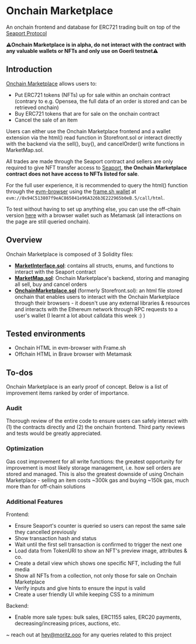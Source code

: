 # Onchain Marketplace
An onchain frontend and database for ERC721 trading built on top of the [Seaport Protocol](https://github.com/ProjectOpenSea/seaport)

⚠️**Onchain Marketplace is in alpha, do not interact with the contract with any valuable wallets or NFTs and only use on Goerli testnet**⚠️

## Introduction

[Onchain Marketplace](https://goerli.etherscan.io/address/0x94c513807f9eac865041e96a326b3e222965b0eb#readContract) allows users to:
- Put ERC721 tokens (NFTs) up for sale within an onchain contract (contrary to e.g. Opensea, the full data of an order is stored and can be retrieved onchain)
- Buy ERC721 tokens that are for sale on the onchain contract
- Cancel the sale of an item

Users can either use the Onchain Marketplace frontend and a wallet extension via the html() read function in Storefront.sol or interact directly with the backend via the sell(), buy(), and cancelOrder() write functions in MarketMap.sol. 

All trades are made through the Seaport contract and sellers are only required to give NFT transfer access to [Seaport](https://goerli.etherscan.io/address/0x00000000000001ad428e4906ae43d8f9852d0dd6), **the Onchain Marketplace contract does not have access to NFTs listed for sale**.

For the full user experience, it is recommended to query the html() function through the [evm-browser](https://github.com/nand2/evm-browser) using the [frame.sh wallet](https://frame.sh/) at `evm://0x94C513807f9eAC865041e96A326b3E222965b0eB.5/call/html`.

To test without having to set up anything else, you can use the off-chain version [here](https://onchainmarketplace.mozrt.repl.co/) with a browser wallet such as Metamask (all interactions on the page are still queried onchain). 

## Overview

Onchain Marketplace is composed of 3 Solidity files:
- [**MarketInterface.sol**](https://github.com/mozrt2/Onchain-Marketplace/blob/main/foundry/src/MarketInterface.sol): contains all structs, enums, and functions to interact with the Seaport contract
- [**MarketMap.sol**](https://github.com/mozrt2/Onchain-Marketplace/blob/main/foundry/src/MarketMap.sol): Onchain Marketplace's backend, storing and managing all sell, buy and cancel orders
- [**OnchainMarketplace.sol**](https://github.com/mozrt2/Onchain-Marketplace/blob/main/foundry/src/Storefront.sol) (formerly Storefront.sol): an html file stored onchain that enables users to interact with the Onchain Marketplace through their browsers - it doesn't use any external libraries & resources and interacts with the Ethereum network through RPC requests to a user's wallet (I learnt a lot about calldata this week :) )

## Tested environments

- Onchain HTML in evm-browser with Frame.sh
- Offchain HTML in Brave browser with Metamask

## To-dos

Onchain Marketplace is an early proof of concept. Below is a list of improvement items ranked by order of importance. 

### Audit

Thorough review of the entire code to ensure users can safely interact with (1) the contracts directly and (2) the onchain frontend. Third party reviews and tests would be greatly appreciated.

### Optimization

Gas cost improvement for all write functions: the greatest opportunity for improvement is most likely storage management, i.e. how sell orders are stored and managed. This is also the greatest downside of using Onchain Marketplace - selling an item costs ~300k gas and buying ~150k gas, much more than for off-chain solutions

### Additional Features

Frontend:
- Ensure Seaport's counter is queried so users can repost the same sale they cancelled previously
- Show transaction hash and status 
- Wait until the first sell transaction is confirmed to trigger the next one
- Load data from TokenURI to show an NFT's preview image, attributes & co. 
- Create a detail view which shows one specific NFT, including the full media
- Show all NFTs from a collection, not only those for sale on Onchain Marketplace
- Verify inputs and give hints to ensure the input is valid
- Create a user friendly UI while keeping CSS to a minimum

Backend:
- Enable more sale types: bulk sales, ERC1155 sales, ERC20 payments, decreasing/increasing prices, auctions, etc. 


~
reach out at hey@moritz.ooo for any queries related to this project
